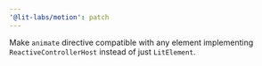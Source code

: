 ```yaml
---
'@lit-labs/motion': patch
---
```


Make `animate` directive compatible with any element implementing `ReactiveControllerHost` instead of just `LitElement`.
